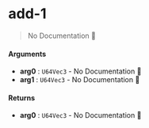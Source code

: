 # add\-1

> No Documentation 🚧

#### Arguments

- **arg0** : `U64Vec3` \- No Documentation 🚧
- **arg1** : `U64Vec3` \- No Documentation 🚧

#### Returns

- **arg0** : `U64Vec3` \- No Documentation 🚧